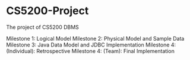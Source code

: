 # CS5200-Project
The project of CS5200 DBMS

Milestone 1: Logical Model
Milestone 2: Physical Model and Sample Data
Milestone 3: Java Data Model and JDBC Implementation
Milestone 4: (Individual): Retrospective
Milestone 4: (Team): Final Implementation

